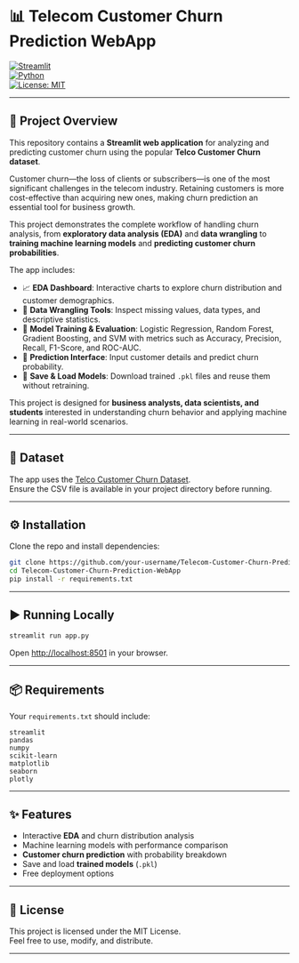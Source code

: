 # 📊 Telecom Customer Churn Prediction WebApp  

[![Streamlit](https://img.shields.io/badge/Made%20with-Streamlit-red?logo=streamlit)](https://streamlit.io/)  
[![Python](https://img.shields.io/badge/Python-3.9+-blue?logo=python)](https://www.python.org/)  
[![License: MIT](https://img.shields.io/badge/License-MIT-green.svg)](LICENSE)  

---

## 📝 Project Overview  

This repository contains a **Streamlit web application** for analyzing and predicting customer churn using the popular **Telco Customer Churn dataset**.  

Customer churn—the loss of clients or subscribers—is one of the most significant challenges in the telecom industry. Retaining customers is more cost-effective than acquiring new ones, making churn prediction an essential tool for business growth.  

This project demonstrates the complete workflow of handling churn analysis, from **exploratory data analysis (EDA)** and **data wrangling** to **training machine learning models** and **predicting customer churn probabilities**.  

The app includes:  
- 📈 **EDA Dashboard**: Interactive charts to explore churn distribution and customer demographics.  
- 🔧 **Data Wrangling Tools**: Inspect missing values, data types, and descriptive statistics.  
- 🤖 **Model Training & Evaluation**: Logistic Regression, Random Forest, Gradient Boosting, and SVM with metrics such as Accuracy, Precision, Recall, F1-Score, and ROC-AUC.  
- 🧮 **Prediction Interface**: Input customer details and predict churn probability.  
- 💾 **Save & Load Models**: Download trained `.pkl` files and reuse them without retraining.  

This project is designed for **business analysts, data scientists, and students** interested in understanding churn behavior and applying machine learning in real-world scenarios.  

---

## 📂 Dataset  

The app uses the [Telco Customer Churn Dataset](https://www.kaggle.com/datasets/blastchar/telco-customer-churn).  
Ensure the CSV file is available in your project directory before running.  

---

## ⚙️ Installation  

Clone the repo and install dependencies:  

```bash
git clone https://github.com/your-username/Telecom-Customer-Churn-Prediction-WebApp.git
cd Telecom-Customer-Churn-Prediction-WebApp
pip install -r requirements.txt
```

---

## ▶️ Running Locally  

```bash
streamlit run app.py
```

Open [http://localhost:8501](http://localhost:8501) in your browser.  

---

## 📦 Requirements  

Your `requirements.txt` should include:  

```
streamlit
pandas
numpy
scikit-learn
matplotlib
seaborn
plotly
```

---

## ✨ Features  

- Interactive **EDA** and churn distribution analysis  
- Machine learning models with performance comparison  
- **Customer churn prediction** with probability breakdown  
- Save and load **trained models** (`.pkl`)  
- Free deployment options  

---

## 📜 License  

This project is licensed under the MIT License.  
Feel free to use, modify, and distribute.  

---
